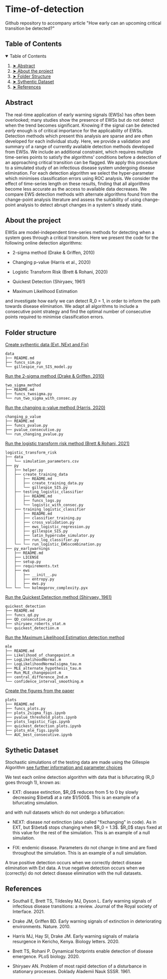 # Time-of-detection
Github repository to accompany article "How early can an upcoming critical transition be detected?"

<h2 id="table-of-contents"> Table of Contents</h2>

<details open="open">
  <summary>Table of Contents</summary>
  <ol>
    <li><a href="#abstract"> ➤ Abstract</a></li>
    <li><a href="#about-the-project"> ➤ About the project</a></li>
    <li><a href="#folder-structure"> ➤ Folder Structure</a></li>
    <li><a href="#dataset"> ➤ Sythentic Dataset</a></li>
    <li><a href="#references"> ➤ References</a></li>
  </ol>
</details>


<h2 id="abstract"> Abstract</h2>

The real-time application of early warning signals (EWSs) has often been overlooked; many studies show the presence of EWSs but do not detect when the trend becomes significant.  Knowing if the signal can be detected _early_ enough is of critical importance for the applicability of EWSs. Detection methods which present this analysis are sparse and are often developed for each individual study. Here, we provide a validation and summary of a range of currently available detection methods developed from EWSs. We include an additional constraint, which requires multiple time-series points to satisfy the algorithms' conditions before a detection of an approaching critical transition can be flagged.  We apply this procedure to a simulated study of an infectious disease system undergoing disease elimination. For each detection algorithm we select the hyper-parameter which minimises classification errors using ROC analysis. We consider the effect of time-series length on these results, finding that all algorithms become less accurate as the access to available data decreases.  We compare EWS detection methods with alternate algorithms found from the change-point analysis literature and assess the suitability of using change-point analysis to detect abrupt changes in a system's steady state. 

<h2 id="about-the-project"> About the project</h2>
EWSs are model-independent time-series methods for detecting when a system goes through a critical transition. Here we present the code for the following online detection algorithms: 
<ul>
  <li>
    <p>
    2-sigma method (Drake & Griffen, 2010)
    </p>
  </li>
 <li>
    <p>
    Changing p-value (Harris et al., 2020)
    </p>
  </li>
 <li>
    <p>
    Logistic Transform Risk (Brett & Rohani, 2020)
    </p>
  </li>
 <li>
    <p>
    Quickest Detection (Shiryaev, 1961)
    </p>
  </li>
 <li>
    <p>
    Maximum Likelihood Estimation
    </p>
  </li>
</ul>

and investigate how early we can detect R_0 = 1, in order to inform the path towards disease elimination. We adapt all algorithms to include a consecutive point strategy and find the optimal number of consecutive points required to minimise classification errors. 
<h2 id="folder-structure"> Folder structure</h2>

[Create sythentic data (Ext, NExt and Fix)](./data/README.md)

    data
    ├── README.md
    ├── funcs_sim.py
    └── gillespie_run_SIS_model.py

[Run the 2-sigma method (Drake & Griffen, 2010)](./two_sigma_method/README.md)

    two_sigma_method
    ├── README.md
    ├── funcs_twosigma.py
    └── run_two_sigma_with_consec.py

[Run the changing p-value method (Harris, 2020)](./changing_p_value/README.md)

    changing_p_value
    ├── README.md
    ├── funcs_pvalue.py
    ├── pvalue_consecutive.py
    └── run_changing_pvalue.py

[Run the logistic transform risk method (Brett & Rohani, 2021)](./logistic_transform_risk/README.md)

    logistic_transform_risk
    ├── data
    │   └── simulation_parameters.csv
    ├── py
    │   ├── helper.py
    │   ├── create_training_data
    │   │   ├── README.md
    │   │   ├── create_training_data.py
    │   │   └── gillespie_SIS.py
    │   ├── testing_logistic_classifier
    │   │   ├── README.md
    │   │   ├── funcs_logs.py
    │   │   └── logistic_with_consec.py
    │   ├── training_logistic_classifier
    │   │   ├── README.md
    │   │   ├── classifier_training.py
    │   │   ├── cross_validation.py
    │   │   ├── ews_logistic_regression.py
    │   │   ├── gillespie_SIS.py
    │   │   ├── latin_hypercube_simulator.py
    │   │   ├── run_log_classifier.py
    │   └── └── run_logistic_EWSscombination.py
    ├── py_earlywarnings
    │   ├── README.md
    │   ├── LICENSE
    │   ├── setup.py
    │   ├── requirements.txt
    │   ├── ews
    │   │   ├── __init__.pu
    │   │   ├── entropy.py
    │   │   ├── ews.py
    └── └── └── kolmogorov_complexity.pyx

[Run the Quickest Detection method (Shiryaev, 1961)](./quickest_detection/README.md)

    quickest_detection
    ├── README.md
    ├── funcs_qd.py
    ├── QD_consecutive.py
    ├── shiryaev_roberts_stat.m
    └── quickest_detection.m

[Run the Maximum Likelihood Estimation detection method](./mle/README.md)

    mle
    ├── README.md
    ├── Likelihood_of_changepoint.m
    ├── LogLikelihoodNormal.m
    ├── LogLikelihoodNormalsigma_tau.m
    ├── MLE_alternate_hypothesis_tau.m
    ├── Run_MLE_changepoint.m
    ├── central_difference_2nd.m
    └── confidence_interval_smoothing.m

[Create the figures from the paper](./plots/README.md)

    plots
    ├── README.md
    ├── funcs_plots.py
    ├── plots_2sigma_figs.ipynb
    ├── pvalue_threshold_plots.ipynb
    ├── plots_logistic_figs.ipynb
    ├── quickest_detection_plots.ipynb
    ├── plots_mle_figs.ipynb
    └── AUC_best_consecutive.ipynb

<h2 id="dataset"> Sythetic Dataset</h2>

Stochastic simulations of the testing data are made using the Gillespie Algorithm [see further information and parameter choices](./data/README.md)

We test each online detection algorithm with data that is bifurcating (R_0 goes through 1), known as:

<ul>
  <li>
    <p>
    EXT: disease extinction, $R_0$ reduces from 5 to 0 by slowly decreasing $\beta$ at a rate $1/500$. This is an example of a bifurcating simulation.
      </p>
  </li>
  </ul>
and with null datasets which do not undergo a bifurcation: 
<ul>
  <li>
    <p>
    NEXT: disease <em>not</em> extinction (also called "fixchanging" in code). As in EXT, but $\beta$ stops changing when $R_0 = 1.3$. $R_0$ stays fixed at this value for the rest of the simulation. This is an example of a null simulation. 
      </p>
  </li>
   <li>
    <p>
  FIX: endemic disease. Parameters do not change in time and are fixed throughout the simulation. This is an example of a null simulation. 
      </p>
  </li>
 </ul>
A true positive detection occurs when we correctly detect disease elimination with Ext data. 
A true negative detection occurs when we (correctly) do not detect disease elimination with the null datasets. 

<h2 id="references"> References</h2>

<ul>
  <li>
    <p>
    Southall E, Brett TS, Tildesley MJ, Dyson L. Early warning signals of infectious disease transitions: a review. Journal of the Royal society of Interface. 2021.
    </p>
  </li>
  <li>
    <p>
    Drake JM, Griffen BD. Early warning signals of extinction in deteriorating environments. Nature. 2010.
    </p>
  </li>
  <li>
    <p>
      Harris MJ, Hay SI, Drake JM. Early warning signals of malaria resurgence in Kericho, Kenya. Biology letters. 2020.
    </p>
  </li>
  <li>
    <p>
      Brett TS, Rohani P. Dynamical footprints enable detection of disease emergence. PLoS biology. 2020.
    </p>
  </li>
  <li>
    <p>
      Shiryaev AN. Problem of most rapid detection of a disturbance in stationary processes. Doklady Alademii Nauk SSSR. 1961.
    </p>
  </li>
</ul>